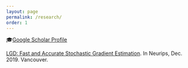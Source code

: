 ```yaml
---
layout: page
permalink: /research/
order: 1
---
```


:mortar_board:[Google Scholar Profile](https://scholar.google.com/citations?user=-CqyjXEAAAAJ&hl=en)

[LGD: Fast and Accurate Stochastic Gradient Estimation](https://papers.nips.cc/paper/2019/hash/a1e865a9b1065392ed6035d8ccd072d9-Abstract.html). In Neurips, Dec. 2019. Vancouver.